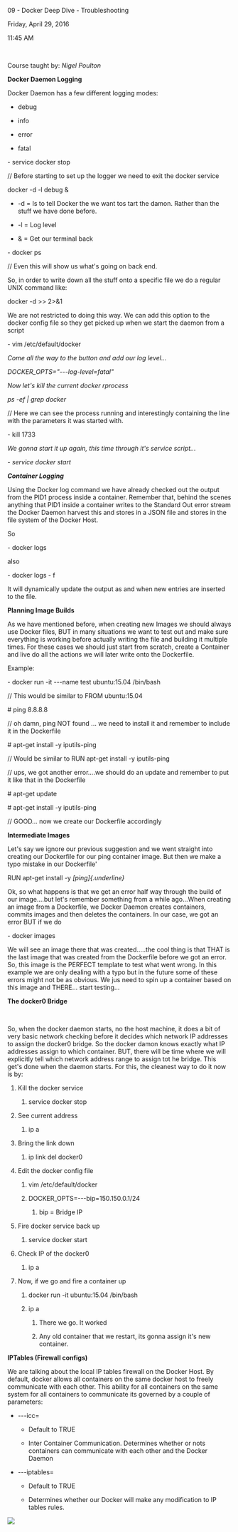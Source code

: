 09 - Docker Deep Dive - Troubleshooting

Friday, April 29, 2016

11:45 AM

 

Course taught by: *Nigel Poulton*

**Docker Daemon Logging**

Docker Daemon has a few different logging modes:

-   debug

-   info

-   error

-   fatal

\- service docker stop

// Before starting to set up the logger we need to exit the docker service

docker -d -l debug &

-   -d = Is to tell Docker the we want tos tart the damon. Rather than the stuff we have done before.

-   -l = Log level

-   & = Get our terminal back

\- docker ps

// Even this will show us what\'s going on back end.

So, in order to write down all the stuff onto a specific file we do a regular UNIX command like:

docker -d \>\> 2\>&1

We are not restricted to doing this way. We can add this option to the docker config file so they get picked up when we start the daemon from a script

\- vim /etc/default/docker

*Come all the way to the button and add our log level\...*

*DOCKER_OPTS="---log-level=fatal\"*

*Now let\'s kill the current docker rprocess*

*ps -ef \| grep docker*

// Here we can see the process running and interestingly containing the line with the parameters it was started with.

\- kill 1733

*We gonna start it up again, this time through it\'s service script\...*

*- service docker start*

***Container Logging***

Using the Docker log command we have already checked out the output from the PID1 process inside a container. Remember that, behind the scenes anything that PID1 inside a container writes to the Standard Out error stream the Docker Daemon harvest this and stores in a JSON file and stores in the file system of the Docker Host.

So

\- docker logs

also

\- docker logs - f

It will dynamically update the output as and when new entries are inserted to the file.

**Planning Image Builds**

As we have mentioned before, when creating new Images we should always use Docker files, BUT in many situations we want to test out and make sure everything is working before actually writing the file and building it multiple times. For these cases we should just start from scratch, create a Container and live do all the actions we will later write onto the Dockerfile.

Example:

\- docker run -it ---name test ubuntu:15.04 /bin/bash

// This would be similar to FROM ubuntu:15.04

\# ping 8.8.8.8

// oh damn, ping NOT found ... we need to install it and remember to include it in the Dockerfile

\# apt-get install -y iputils-ping

// Would be similar to RUN apt-get install -y iputils-ping

// ups, we got another error....we should do an update and remember to put it like that in the Dockerfile

\# apt-get update

\# apt-get install -y iputils-ping

// GOOD... now we create our Dockerfile accordingly

**Intermediate Images**

Let\'s say we ignore our previous suggestion and we went straight into creating our Dockerfile for our ping container image. But then we make a typo mistake in our Dockerfile\'

RUN apt-get install -y *[ping]{.underline}*

Ok, so what happens is that we get an error half way through the build of our image....but let\'s remember something from a while ago...When creating an image from a Dockerfile, we Docker Daemon creates containers, commits images and then deletes the containers. In our case, we got an error BUT if we do 

\- docker images

We will see an image there that was created.....the cool thing is that THAT is the last image that was created from the Dockerfile before we got an error. So, this image is the PERFECT template to test what went wrong. In this example we are only dealing with a typo but in the future some of these errors might not be as obvious. We jus need to spin up a container based on this image and THERE... start testing\...

**The docker0 Bridge**

 

So, when the docker daemon starts, no the host machine, it does a bit of very basic network checking before it decides which network IP addresses to assign the docker0 bridge. So the docker damon knows exactly what IP addresses assign to which container. BUT, there will be time where we will explicitly tell which network address range to assign tot he bridge. This get\'s done when the daemon starts. For this, the cleanest way to do it now is by:

1.  Kill the docker service

    1.  service docker stop

2.  See current address

    1.  ip a

3.  Bring the link down

    1.  ip link del docker0

4.  Edit the docker config file

    1.  vim /etc/default/docker

    2.  DOCKER_OPTS=---bip=150.150.0.1/24

        1.  bip = Bridge IP

5.  Fire docker service back up

    1.  service docker start

6.  Check IP of the docker0

    1.  ip a

7.  Now, if we go and fire a container up

    1.  docker run -it ubuntu:15.04 /bin/bash

    2.  ip a

        1.  There we go. It worked

        2.  Any old container that we restart, its gonna assign it\'s new container.

**IPTables (Firewall configs)**

We are talking about the local IP tables firewall on the Docker Host. By default, docker allows all containers on the same docker host to freely communicate with each other. This ability for all containers on the same system for all containers to communicate its governed by a couple of parameters:

-   ---icc=

    -   Default to TRUE

    -   Inter Container Communication. Determines whether or nots containers can communicate with each other and the Docker Daemon

-   ---iptables=

    -   Default to TRUE

    -   Determines whether our Docker will make any modification to IP tables rules.

![](008_09_-_Docker_Deep_Dive_-_Troubleshooting_000.png)
